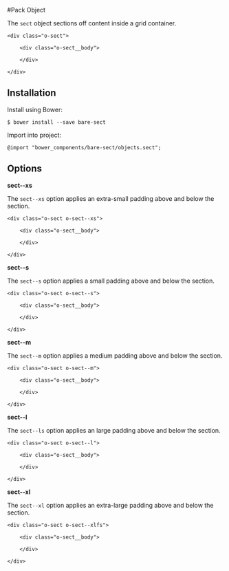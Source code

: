 #Pack Object

The `sect` object sections off content inside a grid container.

	<div class="o-sect">
		
		<div class="o-sect__body">
		
		</div>
		
	</div>

## Installation

Install using Bower:

	$ bower install --save bare-sect

Import into project:

	@import "bower_components/bare-sect/objects.sect";

## Options

**sect--xs**

The `sect--xs` option applies an extra-small padding above and below the section.

	<div class="o-sect o-sect--xs">
		
		<div class="o-sect__body">
		
		</div>
		
	</div>

**sect--s**

The `sect--s` option applies a small padding above and below the section.

	<div class="o-sect o-sect--s">
		
		<div class="o-sect__body">
		
		</div>
		
	</div>

**sect--m**

The `sect--m` option applies a medium padding above and below the section.

	<div class="o-sect o-sect--m">
		
		<div class="o-sect__body">
		
		</div>
		
	</div>

**sect--l**

The `sect--ls` option applies an large padding above and below the section.

	<div class="o-sect o-sect--l">
		
		<div class="o-sect__body">
		
		</div>
		
	</div>

**sect--xl**

The `sect--xl` option applies an extra-large padding above and below the section.

	<div class="o-sect o-sect--xlfs">
		
		<div class="o-sect__body">
		
		</div>
		
	</div>
